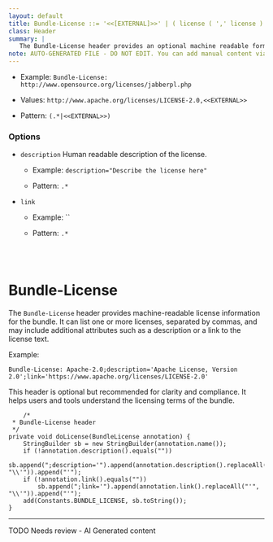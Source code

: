 ```yaml
---
layout: default
title: Bundle-License ::= '<<[EXTERNAL]>>' | ( license ( ',' license ) * )
class: Header
summary: |
   The Bundle-License header provides an optional machine readable form of license information.
note: AUTO-GENERATED FILE - DO NOT EDIT. You can add manual content via same filename in ext folder. 
---
```


- Example: `Bundle-License: http://www.opensource.org/licenses/jabberpl.php`

- Values: `http://www.apache.org/licenses/LICENSE-2.0,<<EXTERNAL>>`

- Pattern: `(.*|<<EXTERNAL>>)`

### Options 

- `description` Human readable description of the license.
  - Example: `description="Describe the license here"`

  - Pattern: `.*`


- `link` 
  - Example: ``

  - Pattern: `.*`

<!-- Manual content from: ext/bundle_license.md --><br /><br />

# Bundle-License

The `Bundle-License` header provides machine-readable license information for the bundle. It can list one or more licenses, separated by commas, and may include additional attributes such as a description or a link to the license text.

Example:

```
Bundle-License: Apache-2.0;description='Apache License, Version 2.0';link='https://www.apache.org/licenses/LICENSE-2.0'
```

This header is optional but recommended for clarity and compliance. It helps users and tools understand the licensing terms of the bundle.

		/*
	 * Bundle-License header
	 */
	private void doLicense(BundleLicense annotation) {
		StringBuilder sb = new StringBuilder(annotation.name());
		if (!annotation.description().equals(""))
			sb.append(";description='").append(annotation.description().replaceAll("'", "\\'")).append("'");
		if (!annotation.link().equals(""))
			sb.append(";link='").append(annotation.link().replaceAll("'", "\\'")).append("'");
		add(Constants.BUNDLE_LICENSE, sb.toString());
	}




<hr />
TODO Needs review - AI Generated content
